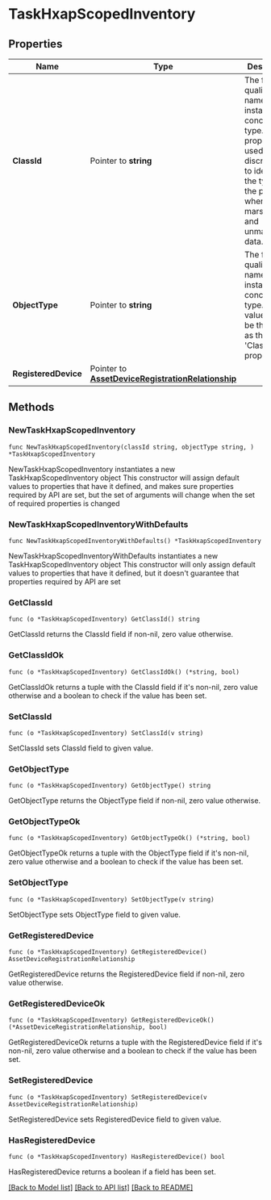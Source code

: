 # TaskHxapScopedInventory

## Properties

Name | Type | Description | Notes
------------ | ------------- | ------------- | -------------
**ClassId** | Pointer to **string** | The fully-qualified name of the instantiated, concrete type. This property is used as a discriminator to identify the type of the payload when marshaling and unmarshaling data. | [default to "task.HxapScopedInventory"]
**ObjectType** | Pointer to **string** | The fully-qualified name of the instantiated, concrete type. The value should be the same as the &#39;ClassId&#39; property. | [default to "task.HxapScopedInventory"]
**RegisteredDevice** | Pointer to [**AssetDeviceRegistrationRelationship**](AssetDeviceRegistrationRelationship.md) |  | [optional] 

## Methods

### NewTaskHxapScopedInventory

`func NewTaskHxapScopedInventory(classId string, objectType string, ) *TaskHxapScopedInventory`

NewTaskHxapScopedInventory instantiates a new TaskHxapScopedInventory object
This constructor will assign default values to properties that have it defined,
and makes sure properties required by API are set, but the set of arguments
will change when the set of required properties is changed

### NewTaskHxapScopedInventoryWithDefaults

`func NewTaskHxapScopedInventoryWithDefaults() *TaskHxapScopedInventory`

NewTaskHxapScopedInventoryWithDefaults instantiates a new TaskHxapScopedInventory object
This constructor will only assign default values to properties that have it defined,
but it doesn't guarantee that properties required by API are set

### GetClassId

`func (o *TaskHxapScopedInventory) GetClassId() string`

GetClassId returns the ClassId field if non-nil, zero value otherwise.

### GetClassIdOk

`func (o *TaskHxapScopedInventory) GetClassIdOk() (*string, bool)`

GetClassIdOk returns a tuple with the ClassId field if it's non-nil, zero value otherwise
and a boolean to check if the value has been set.

### SetClassId

`func (o *TaskHxapScopedInventory) SetClassId(v string)`

SetClassId sets ClassId field to given value.


### GetObjectType

`func (o *TaskHxapScopedInventory) GetObjectType() string`

GetObjectType returns the ObjectType field if non-nil, zero value otherwise.

### GetObjectTypeOk

`func (o *TaskHxapScopedInventory) GetObjectTypeOk() (*string, bool)`

GetObjectTypeOk returns a tuple with the ObjectType field if it's non-nil, zero value otherwise
and a boolean to check if the value has been set.

### SetObjectType

`func (o *TaskHxapScopedInventory) SetObjectType(v string)`

SetObjectType sets ObjectType field to given value.


### GetRegisteredDevice

`func (o *TaskHxapScopedInventory) GetRegisteredDevice() AssetDeviceRegistrationRelationship`

GetRegisteredDevice returns the RegisteredDevice field if non-nil, zero value otherwise.

### GetRegisteredDeviceOk

`func (o *TaskHxapScopedInventory) GetRegisteredDeviceOk() (*AssetDeviceRegistrationRelationship, bool)`

GetRegisteredDeviceOk returns a tuple with the RegisteredDevice field if it's non-nil, zero value otherwise
and a boolean to check if the value has been set.

### SetRegisteredDevice

`func (o *TaskHxapScopedInventory) SetRegisteredDevice(v AssetDeviceRegistrationRelationship)`

SetRegisteredDevice sets RegisteredDevice field to given value.

### HasRegisteredDevice

`func (o *TaskHxapScopedInventory) HasRegisteredDevice() bool`

HasRegisteredDevice returns a boolean if a field has been set.


[[Back to Model list]](../README.md#documentation-for-models) [[Back to API list]](../README.md#documentation-for-api-endpoints) [[Back to README]](../README.md)


